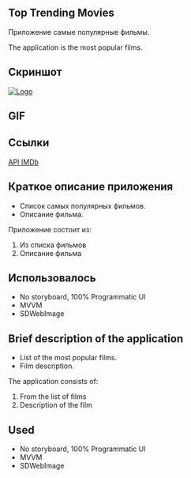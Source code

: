 ## Top Trending Movies

Приложение самые популярные фильмы.

The application is the most popular films.

## Скриншот
<a href="https://ibb.co/1X3FVSN"><img src="https://i.ibb.co/2MwG2br/Logo.png" alt="Logo" border="0"></a>

## GIF

## **Ссылки**
[API IMDb](https://www.themoviedb.org/)

## Краткое описание приложения
- Список самых популярных фильмов.
- Описание фильма.

Приложение состоит из:
1. Из списка фильмов
2. Описание фильма

## **Использовалось**
- No storyboard, 100% Programmatic UI
- MVVM
- SDWebImage


## Brief description of the application
- List of the most popular films.
- Film description.

The application consists of:
1. From the list of films
2. Description of the film


## **Used**
- No storyboard, 100% Programmatic UI
- MVVM
- SDWebImage
